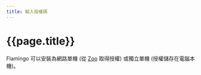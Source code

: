 ```yaml
---
title: 輸入授權碼
---
```


<!-- TODO: Do we need and install page with CD key stuff?  Currently this is not listed on the index page. -->

# {{page.title}}
Flamingo 可以安裝為網路單機 (從 [Zoo](http://www.rhino3d.com/zoo.htm) 取得授權) 或獨立單機 (授權儲存在電腦本機)。
